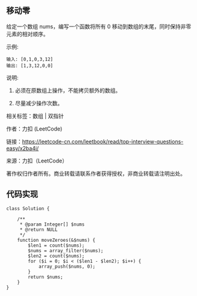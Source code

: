 ## 移动零

给定一个数组 nums，编写一个函数将所有 0 移动到数组的末尾，同时保持非零元素的相对顺序。

示例:

    输入: [0,1,0,3,12]
    输出: [1,3,12,0,0]

说明:

1. 必须在原数组上操作，不能拷贝额外的数组。

2. 尽量减少操作次数。

相关标签：数组 | 双指针

作者：力扣 (LeetCode)

链接：https://leetcode-cn.com/leetbook/read/top-interview-questions-easy/x2ba4i/

来源：力扣（LeetCode）

著作权归作者所有。商业转载请联系作者获得授权，非商业转载请注明出处。

## 代码实现

```
class Solution {

    /**
     * @param Integer[] $nums
     * @return NULL
     */
    function moveZeroes(&$nums) {
        $len1 = count($nums);
        $nums = array_filter($nums);
        $len2 = count($nums);
        for ($i = 0; $i < ($len1 - $len2); $i++) {
            array_push($nums, 0);
        }
        return $nums;
    }
}
```